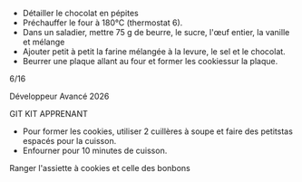 - Détailler le chocolat en pépites
- Préchauffer le four à 180°C (thermostat 6).
- Dans un saladier, mettre 75 g de beurre, le sucre, l'œuf entier, la vanille et mélange
- Ajouter petit à petit la farine mélangée à la levure, le sel et le chocolat.
- Beurrer une plaque allant au four et former les cookiessur la plaque.

6/16

Développeur
Avancé
2026

GIT
KIT APPRENANT

- Pour former les cookies, utiliser 2 cuillères à soupe et faire des petitstas espacés pour la cuisson.
- Enfourner pour 10 minutes de cuisson.


Ranger l'assiette à cookies
et celle des bonbons
